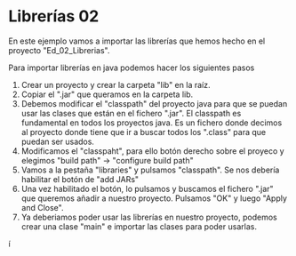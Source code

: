 # Librerías 02

En este ejemplo vamos a importar las librerías que hemos hecho en el proyecto "Ed_02_Librerias".

Para importar librerías en java podemos hacer los siguientes pasos

1. Crear un proyecto y crear la carpeta "lib" en la raíz.
2. Copiar el ".jar" que queramos en la carpeta lib.
3. Debemos modificar el "classpath" del proyecto java para que se puedan usar las clases que están en el fichero ".jar". El classpath es fundamental en todos los proyectos java. Es un fichero donde decimos al proyecto donde tiene que ir a buscar todos los ".class" para que puedan ser usados.
4. Modificamos el "classpaht", para ello botón derecho sobre el proyeco y elegimos "build path" -> "configure build path"
5. Vamos a la pestaña "libraries" y pulsamos "classpath". Se nos debería habilitar el botón de "add JARs"
6. Una vez habilitado el botón, lo pulsamos y buscamos el fichero ".jar" que queremos añadir a nuestro proyecto. Pulsamos "OK" y luego "Apply and Close".
7. Ya deberiamos poder usar las librerías en nuestro proyecto, podemos crear una clase "main" e importar las clases para poder usarlas.

í

